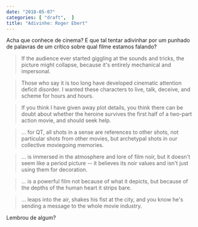 ```yaml
---
date: "2018-05-07"
categories: [ "draft",  ]
title: "Adivinhe: Roger Ebert"
---
```

Acha que conhece de cinema? E que tal tentar adivinhar por um punhado de palavras de um crítico sobre qual filme estamos falando?

> If the audience ever started giggling at the sounds and tricks, the picture might collapse, because it's entirely mechanical and impersonal.

> Those who say it is too long have developed cinematic attention deficit disorder. I wanted these characters to live, talk, deceive, and scheme for hours and hours.

> If you think I have given away plot details, you think there can be doubt about whether the heroine survives the first half of a two-part action movie, and should seek help.

> ... for QT, all shots in a sense are references to other shots, not particular shots from other movies, but archetypal shots in our collective moviegoing memories.

> ... is immersed in the atmosphere and lore of film noir, but it doesn't seem like a period picture -- it believes its noir values and isn't just using them for decoration.

> ... is a powerful film not because of what it depicts, but because of the depths of the human heart it strips bare.

> ... leaps into the air, shakes his fist at the city, and you know he's sending a message to the whole movie industry.

Lembrou de algum?
